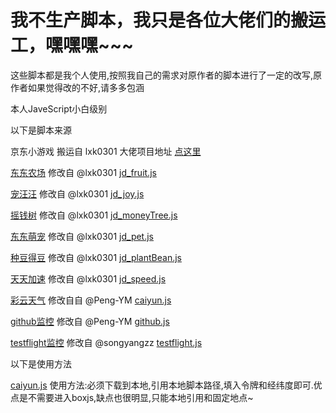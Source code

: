 # 我不生产脚本，我只是各位大佬们的搬运工，嘿嘿嘿~~~

这些脚本都是我个人使用,按照我自己的需求对原作者的脚本进行了一定的改写,原作者如果觉得改的不好,请多多包涵

本人JaveScript小白级别

以下是脚本来源

京东小游戏 搬运自 lxk0301 大佬项目地址 [点这里](https://github.com/lxk0301/scripts)

[东东农场](https://github.com/chiupam/Scripts/blob/master/jd_fruit.js) 修改自 @lxk0301 [jd_fruit.js](https://github.com/chiupam/Scripts/blob/master/jd_fruit.js)

[宠汪汪](https://github.com/chiupam/Scripts/blob/master/jd_fruit.js) 修改自 @lxk0301 [jd_joy.js](https://github.com/chiupam/Scripts/blob/master/jd_fruit.js)

[摇钱树](https://github.com/chiupam/Scripts/blob/master/jd_fruit.js) 修改自 @lxk0301 [jd_moneyTree.js](https://github.com/chiupam/Scripts/blob/master/jd_fruit.js)

[东东萌宠](https://github.com/chiupam/Scripts/blob/master/jd_fruit.js) 修改自 @lxk0301 [jd_pet.js](https://github.com/chiupam/Scripts/blob/master/jd_fruit.js)

[种豆得豆](https://github.com/chiupam/Scripts/blob/master/jd_fruit.js) 修改自 @lxk0301 [jd_plantBean.js](https://github.com/chiupam/Scripts/blob/master/jd_fruit.js)

[天天加速](https://github.com/chiupam/Scripts/blob/master/jd_fruit.js) 修改自 @lxk0301 [jd_speed.js](https://github.com/chiupam/Scripts/blob/master/jd_fruit.js)

[彩云天气](https://github.com/chiupam/Scripts/blob/master/caiyun.js) 修改自自 @Peng-YM [caiyun.js](https://github.com/Peng-YM/QuanX/blob/master/Tasks/caiyun.js)

[github监控](https://github.com/chiupam/Scripts/blob/master/GitHub.js) 修改自 @Peng-YM [github.js](https://github.com/Peng-YM/QuanX/blob/master/Tasks/github.js)

[testflight监控](https://github.com/chiupam/Scripts/blob/master/testflight.js) 修改自 @songyangzz [testflight.js](https://github.com/songyangzz/QxScripts/blob/master/testflight.js)

以下是使用方法

[caiyun.js](https://github.com/chiupam/Scripts/blob/master/caiyun.js) 使用方法:必须下载到本地,引用本地脚本路径,填入令牌和经纬度即可.优点是不需要进入boxjs,缺点也很明显,只能本地引用和固定地点~

